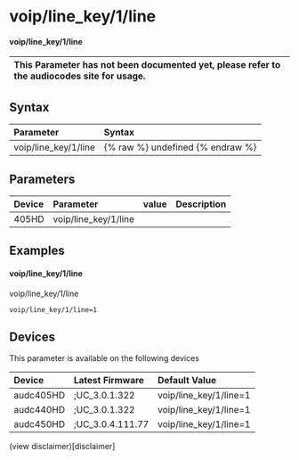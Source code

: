 ﻿---
description: voip/line_key/1/line
search: false
---

# voip/line_key/1/line

#### voip/line_key/1/line


| This Parameter has not been documented yet, please refer to the audiocodes site for usage.  |
| :--- |

## Syntax
| Parameter | Syntax |
| :--- | :--- |
|voip/line_key/1/line | {% raw %} undefined {% endraw %} |

## Parameters
|Device|Parameter|value|Description|
|:---|:---|:---|:---|
| 405HD | voip/line_key/1/line |  |  |

## Examples
#### voip/line_key/1/line

voip/line_key/1/line

```
voip/line_key/1/line=1
```

## Devices
This parameter is available on the following devices

| Device | Latest Firmware | Default Value |
|:---|:---|:---|
| audc405HD | ;UC_3.0.1.322 | voip/line_key/1/line=1 
| audc440HD | ;UC_3.0.1.322 | voip/line_key/1/line=1 
| audc450HD | ;UC_3.0.4.111.77 | voip/line_key/1/line=1 

(view disclaimer)[disclaimer]
